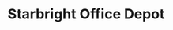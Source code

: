---
title: "Starbright Office Depot"
url: /koronadal/starbright-office-depot/
shop: Schreibwaren
---